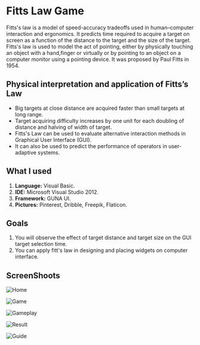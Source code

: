 # Fitts Law Game
<p>Fitts's law is a model of speed-accuracy tradeoffs used in human–computer interaction and ergonomics. It  predicts time required to acquire a target on screen as a function of the distance to the target and the size of the target. Fitts's law is used to model the act of pointing, either by physically touching an object with a hand,finger or virtually  or  by pointing to an object on a computer monitor using a pointing device. It was proposed by Paul Fitts in 1954.</p>

<h2>Physical interpretation and application of Fitts’s Law </h2>
<ul>
    <li>Big targets at close distance are acquired faster than small targets at long range.</li>
    <li>Target  acquiring difficulty increases by one unit for each doubling of  distance  and halving of width  of  target.</li>
    <li>Fitts's Law can be used  to evaluate  alternative interaction methods in Graphical User Interface (GUI).</li>
    <li>It can also be used to predict the performance of operators in user-adaptive systems.</li>
</ul>

<h2>What I used</h2>
<ol>
  <li><b>Language:</b> Visual Basic.</li>
  <li><b>IDE:</b> Microsoft Visual Studio 2012.</li>
  <li><b>Framework:</b> GUNA UI.</li>
  <li><b>Pictures:</b> Pinterest, Dribble, Freepik, Flaticon.</li>
</ol>

<h2>Goals</h2>
<ol>
    <li>You will observe the effect of target distance and target size on the GUI target selection time.</li>
    <li>You  can  apply  fitt's  law  in designing  and placing widgets on computer interface.</li>
</ol>


<h2>ScreenShoots</h2>

![Home](https://user-images.githubusercontent.com/84588706/150975294-fe5529d0-2083-4a2e-bb1c-817aecd6946c.jpg)

![Game](https://user-images.githubusercontent.com/84588706/150975385-ffe66572-0ff8-429e-8390-166f23b3784b.jpg)

![Gameplay](https://user-images.githubusercontent.com/84588706/150975552-9dfbc6a5-eda9-4dde-a6ca-b4ea312816b6.jpg)

![Result](https://user-images.githubusercontent.com/84588706/150975615-3abce233-9c7f-4eb7-94c6-b7681c5cdc44.jpg)

![Guide](https://user-images.githubusercontent.com/84588706/151102973-622e7ed0-6de6-44cb-a21b-2ee45b83b922.jpg)
